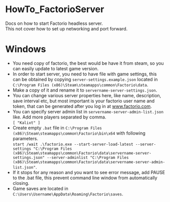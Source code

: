 # HowTo_FactorioServer
Docs on how to start Factorio headless server. <br>
This not cover how to set up networking and port forward. <br>

# Windows

- You need copy of factorio, the best would be have it from steam, so you can easily update to latest game version. <br>
- In order to start server, you need to have file with game settings, this can be obtained by copying `server-settings.example.json` located in `C:\Program Files (x86)\Steam\steamapps\common\Factorio\data`. <br>
- Make a copy of it and rename it to `servername-server-settings.json`.  <br>
- You can change various server properties here, like name, description, save interval etc, but most important is your factorio user name and token, that can be generated after you log in at www.factorio.com. <br>
- You can specify server admin list in `servername-server-admin-list.json` like. Add more players separated by comma. <br>
`[
  "Kalixt"
]`
- Create empty `.bat` file in `C:\Program Files (x86)\Steam\steamapps\common\Factorio\bin\x64` with following parameters. <br> `start /wait .\factorio.exe --start-server-load-latest --server-settings "C:\Program Files (x86)\Steam\steamapps\common\Factorio\data\servername-server-settings.json" --server-adminlist "C:\Program Files (x86)\Steam\steamapps\common\Factorio\data\servername-server-admin-list.json"`. <br>
- If it stops for any reason and you want to see error message, add PAUSE to the .bat file, this prevent command line window from automatically closing. <br>
- Game saves are located in `C:\Users\Username\AppData\Roaming\Factorio\saves`. <br>
